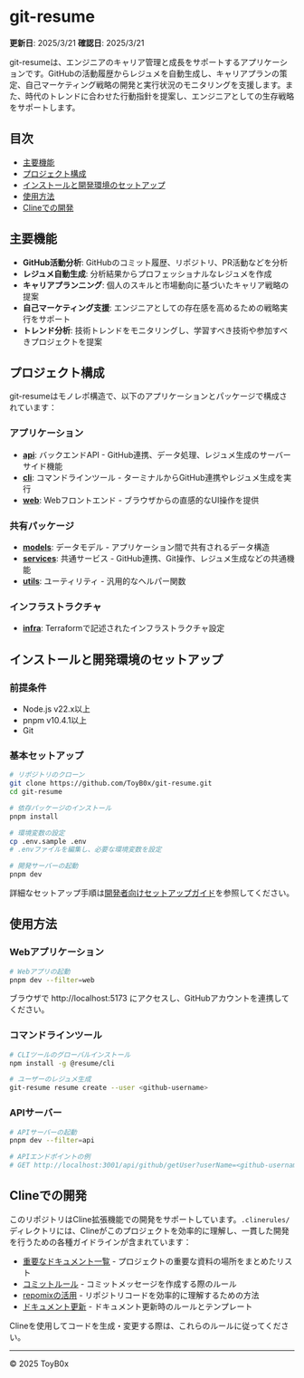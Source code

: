 # git-resume

**更新日**: 2025/3/21
**確認日**: 2025/3/21

git-resumeは、エンジニアのキャリア管理と成長をサポートするアプリケーションです。GitHubの活動履歴からレジュメを自動生成し、キャリアプランの策定、自己マーケティング戦略の開発と実行状況のモニタリングを支援します。また、時代のトレンドに合わせた行動指針を提案し、エンジニアとしての生存戦略をサポートします。

## 目次

- [主要機能](#主要機能)
- [プロジェクト構成](#プロジェクト構成)
- [インストールと開発環境のセットアップ](#インストールと開発環境のセットアップ)
- [使用方法](#使用方法)
- [Clineでの開発](#clineでの開発)

## 主要機能

- **GitHub活動分析**: GitHubのコミット履歴、リポジトリ、PR活動などを分析
- **レジュメ自動生成**: 分析結果からプロフェッショナルなレジュメを作成
- **キャリアプランニング**: 個人のスキルと市場動向に基づいたキャリア戦略の提案
- **自己マーケティング支援**: エンジニアとしての存在感を高めるための戦略実行をサポート
- **トレンド分析**: 技術トレンドをモニタリングし、学習すべき技術や参加すべきプロジェクトを提案

## プロジェクト構成

git-resumeはモノレポ構造で、以下のアプリケーションとパッケージで構成されています：

### アプリケーション

- **[api](./apps/api/README.md)**: バックエンドAPI - GitHub連携、データ処理、レジュメ生成のサーバーサイド機能
- **[cli](./apps/cli/README.md)**: コマンドラインツール - ターミナルからGitHub連携やレジュメ生成を実行
- **[web](./apps/web/README.md)**: Webフロントエンド - ブラウザからの直感的なUI操作を提供

### 共有パッケージ

- **[models](./packages/models/README.md)**: データモデル - アプリケーション間で共有されるデータ構造
- **[services](./packages/services/README.md)**: 共通サービス - GitHub連携、Git操作、レジュメ生成などの共通機能
- **[utils](./packages/utils/README.md)**: ユーティリティ - 汎用的なヘルパー関数

### インフラストラクチャ

- **[infra](./infra/README.md)**: Terraformで記述されたインフラストラクチャ設定

## インストールと開発環境のセットアップ

### 前提条件

- Node.js v22.x以上
- pnpm v10.4.1以上
- Git

### 基本セットアップ

```bash
# リポジトリのクローン
git clone https://github.com/ToyB0x/git-resume.git
cd git-resume

# 依存パッケージのインストール
pnpm install

# 環境変数の設定
cp .env.sample .env
# .envファイルを編集し、必要な環境変数を設定

# 開発サーバーの起動
pnpm dev
```

詳細なセットアップ手順は[開発者向けセットアップガイド](./docs/guide/onboarding.md)を参照してください。

## 使用方法

### Webアプリケーション

```bash
# Webアプリの起動
pnpm dev --filter=web
```

ブラウザで http://localhost:5173 にアクセスし、GitHubアカウントを連携してください。

### コマンドラインツール

```bash
# CLIツールのグローバルインストール
npm install -g @resume/cli

# ユーザーのレジュメ生成
git-resume resume create --user <github-username>
```

### APIサーバー

```bash
# APIサーバーの起動
pnpm dev --filter=api

# APIエンドポイントの例
# GET http://localhost:3001/api/github/getUser?userName=<github-username>
```

## Clineでの開発

このリポジトリはCline拡張機能での開発をサポートしています。`.clinerules/`ディレクトリには、Clineがこのプロジェクトを効率的に理解し、一貫した開発を行うための各種ガイドラインが含まれています：

- [重要なドキュメント一覧](./.clinerules/important-docs.md) - プロジェクトの重要な資料の場所をまとめたリスト
- [コミットルール](./.clinerules/commit-rules.md) - コミットメッセージを作成する際のルール
- [repomixの活用](./.clinerules/repomix.md) - リポジトリコードを効率的に理解するための方法
- [ドキュメント更新](./.clinerules/prompts/update-docs.md) - ドキュメント更新時のルールとテンプレート

Clineを使用してコードを生成・変更する際は、これらのルールに従ってください。

---

© 2025 ToyB0x
